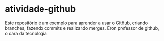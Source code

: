 # atividade-github
Este repositório é um exemplo para aprender a usar o GitHub, criando branches, fazendo commits e realizando merges.
Eron professor de github, o cara da tecnologia
